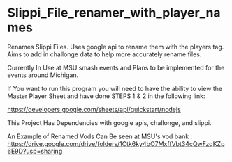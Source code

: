 # Slippi_File_renamer_with_player_names
Renames Slippi Files. Uses google api to rename them with the players tag.  Aims to add in challonge data to help more accurately rename files.

Currently In Use at MSU smash events and Plans to be implemented for the events around Michigan.

If You want to run this program you will need to have the ability to view the Master Player Sheet and have done STEPS 1 & 2 in the following link:

https://developers.google.com/sheets/api/quickstart/nodejs

This Project Has Dependencies with google apis, challonge, and slippi.

An Example of Renamed Vods Can Be seen at MSU's vod bank : https://drive.google.com/drive/folders/1Ctk6ky4bO7MxffVbt34cQwFzqKZp6E9D?usp=sharing
